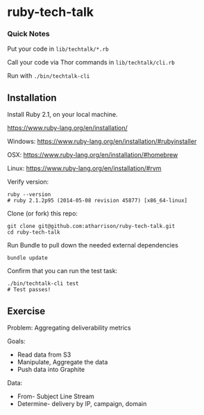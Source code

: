 ruby-tech-talk
=================

### Quick Notes
Put your code in `lib/techtalk/*.rb`

Call your code via Thor commands in `lib/techtalk/cli.rb`

Run with `./bin/techtalk-cli`

## Installation

Install Ruby 2.1, on your local machine.

https://www.ruby-lang.org/en/installation/

Windows: https://www.ruby-lang.org/en/installation/#rubyinstaller

OSX: https://www.ruby-lang.org/en/installation/#homebrew

Linux: https://www.ruby-lang.org/en/installation/#rvm

Verify version:

    ruby --version
    # ruby 2.1.2p95 (2014-05-08 revision 45877) [x86_64-linux]


Clone (or fork) this repo:

    git clone git@github.com:atharrison/ruby-tech-talk.git
    cd ruby-tech-talk

Run Bundle to pull down the needed external dependencies

    bundle update

Confirm that you can run the test task:

    ./bin/techtalk-cli test
    # Test passes!


## Exercise

Problem: Aggregating deliverability metrics

Goals:

  * Read data from S3
  * Manipulate, Aggregate the data
  * Push data into Graphite

Data:

  * From- Subject Line Stream
  * Determine- delivery by IP, campaign, domain

